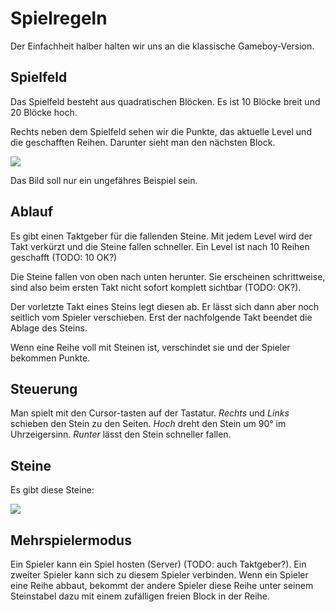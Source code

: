 # Spielregeln

Der Einfachheit halber halten wir uns an die klassische Gameboy-Version.

## Spielfeld

Das Spielfeld besteht aus quadratischen Blöcken. Es ist 10 Blöcke breit und 20 Blöcke hoch.

Rechts neben dem Spielfeld sehen wir die Punkte, das aktuelle Level und die geschafften Reihen. Darunter sieht man den nächsten Block.

![](https://upload.wikimedia.org/wikipedia/de/9/9e/Tetrisgb.jpg)

Das Bild soll nur ein ungefähres Beispiel sein.

## Ablauf

Es gibt einen Taktgeber für die fallenden Steine. Mit jedem Level wird der Takt verkürzt und die Steine fallen schneller. Ein Level ist nach 10 Reihen geschafft (TODO: 10 OK?)

Die Steine fallen von oben nach unten herunter. Sie erscheinen schrittweise, sind also beim ersten Takt nicht sofort komplett sichtbar (TODO: OK?).

Der vorletzte Takt eines Steins legt diesen ab. Er lässt sich dann aber noch seitlich vom Spieler verschieben. Erst der nachfolgende Takt beendet die Ablage des Steins.

Wenn eine Reihe voll mit Steinen ist, verschindet sie und der Spieler bekommen Punkte.

## Steuerung

Man spielt mit den Cursor-tasten auf der Tastatur. *Rechts* und *Links* schieben den Stein zu den Seiten. *Hoch* dreht den Stein um 90° im Uhrzeigersinn. *Runter* lässt den Stein schneller fallen.

## Steine

Es gibt diese Steine:

![](https://upload.wikimedia.org/wikipedia/commons/thumb/3/39/Tetrominoes_IJLO_STZ_Worlds.svg/360px-Tetrominoes_IJLO_STZ_Worlds.svg.png)

## Mehrspielermodus

Ein Spieler kann ein Spiel hosten (Server) (TODO: auch Taktgeber?). Ein zweiter Spieler kann sich zu diesem Spieler verbinden. Wenn ein Spieler eine Reihe abbaut, bekommt der andere Spieler diese Reihe unter seinem Steinstabel dazu mit einem zufälligen freien Block in der Reihe.